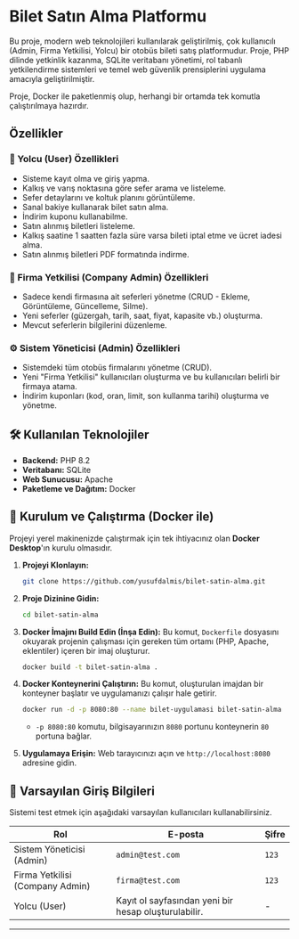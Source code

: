 
# Bilet Satın Alma Platformu

Bu proje, modern web teknolojileri kullanılarak geliştirilmiş, çok kullanıcılı (Admin, Firma Yetkilisi, Yolcu) bir otobüs bileti satış platformudur. Proje, PHP dilinde yetkinlik kazanma, SQLite veritabanı yönetimi, rol tabanlı yetkilendirme sistemleri ve temel web güvenlik prensiplerini uygulama amacıyla geliştirilmiştir.

Proje, Docker ile paketlenmiş olup, herhangi bir ortamda tek komutla çalıştırılmaya hazırdır.

## Özellikler

### 👤 Yolcu (User) Özellikleri

  - Sisteme kayıt olma ve giriş yapma.
  - Kalkış ve varış noktasına göre sefer arama ve listeleme.
  - Sefer detaylarını ve koltuk planını görüntüleme.
  - Sanal bakiye kullanarak bilet satın alma.
  - İndirim kuponu kullanabilme.
  - Satın alınmış biletleri listeleme.
  - Kalkış saatine 1 saatten fazla süre varsa bileti iptal etme ve ücret iadesi alma.
  - Satın alınmış biletleri PDF formatında indirme.

### 🏢 Firma Yetkilisi (Company Admin) Özellikleri

  - Sadece kendi firmasına ait seferleri yönetme (CRUD - Ekleme, Görüntüleme, Güncelleme, Silme).
  - Yeni seferler (güzergah, tarih, saat, fiyat, kapasite vb.) oluşturma.
  - Mevcut seferlerin bilgilerini düzenleme.

### ⚙️ Sistem Yöneticisi (Admin) Özellikleri

  - Sistemdeki tüm otobüs firmalarını yönetme (CRUD).
  - Yeni "Firma Yetkilisi" kullanıcıları oluşturma ve bu kullanıcıları belirli bir firmaya atama.
  - İndirim kuponları (kod, oran, limit, son kullanma tarihi) oluşturma ve yönetme.

## 🛠️ Kullanılan Teknolojiler

  - **Backend:** PHP 8.2
  - **Veritabanı:** SQLite
  - **Web Sunucusu:** Apache
  - **Paketleme ve Dağıtım:** Docker

## 🚀 Kurulum ve Çalıştırma (Docker ile)

Projeyi yerel makinenizde çalıştırmak için tek ihtiyacınız olan **Docker Desktop**'ın kurulu olmasıdır.

1.  **Projeyi Klonlayın:**

    ```bash
    git clone https://github.com/yusufdalmis/bilet-satin-alma.git
    ```

2.  **Proje Dizinine Gidin:**

    ```bash
    cd bilet-satin-alma
    ```

3.  **Docker İmajını Build Edin (İnşa Edin):**
    Bu komut, `Dockerfile` dosyasını okuyarak projenin çalışması için gereken tüm ortamı (PHP, Apache, eklentiler) içeren bir imaj oluşturur.

    ```bash
    docker build -t bilet-satin-alma .
    ```

4.  **Docker Konteynerini Çalıştırın:**
    Bu komut, oluşturulan imajdan bir konteyner başlatır ve uygulamanızı çalışır hale getirir.

    ```bash
    docker run -d -p 8080:80 --name bilet-uygulamasi bilet-satin-alma
    ```

      - `-p 8080:80` komutu, bilgisayarınızın `8080` portunu konteynerin `80` portuna bağlar.

5.  **Uygulamaya Erişin:**
    Web tarayıcınızı açın ve `http://localhost:8080` adresine gidin.

## 🔑 Varsayılan Giriş Bilgileri

Sistemi test etmek için aşağıdaki varsayılan kullanıcıları kullanabilirsiniz.

| Rol                          | E-posta          | Şifre |
| ---------------------------- | ---------------- | ----- |
| Sistem Yöneticisi (Admin)    | `admin@test.com` | `123`   |
| Firma Yetkilisi (Company Admin) | `firma@test.com` | `123`   |
| Yolcu (User)                 | Kayıt ol sayfasından yeni bir hesap oluşturulabilir. | -     |

-----
